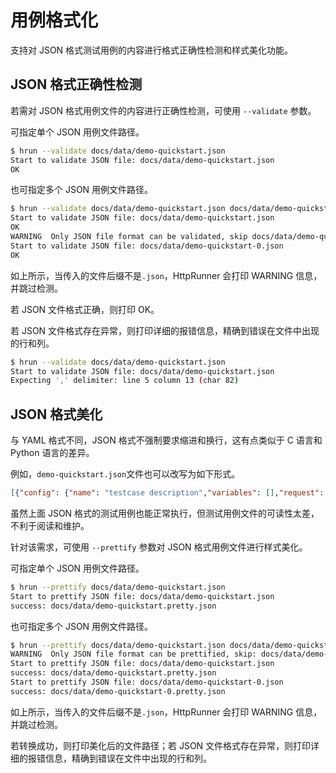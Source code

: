 # 用例格式化

支持对 JSON 格式测试用例的内容进行格式正确性检测和样式美化功能。

## JSON 格式正确性检测

若需对 JSON 格式用例文件的内容进行正确性检测，可使用 `--validate` 参数。

可指定单个 JSON 用例文件路径。

```bash
$ hrun --validate docs/data/demo-quickstart.json
Start to validate JSON file: docs/data/demo-quickstart.json
OK
```

也可指定多个 JSON 用例文件路径。

```bash
$ hrun --validate docs/data/demo-quickstart.json docs/data/demo-quickstart.yml docs/data/demo-quickstart-0.json
Start to validate JSON file: docs/data/demo-quickstart.json
OK
WARNING  Only JSON file format can be validated, skip docs/data/demo-quickstart.yml
Start to validate JSON file: docs/data/demo-quickstart-0.json
OK
```

如上所示，当传入的文件后缀不是`.json`，HttpRunner 会打印 WARNING 信息，并跳过检测。

若 JSON 文件格式正确，则打印 OK。

若 JSON 文件格式存在异常，则打印详细的报错信息，精确到错误在文件中出现的行和列。

```bash
$ hrun --validate docs/data/demo-quickstart.json
Start to validate JSON file: docs/data/demo-quickstart.json
Expecting ',' delimiter: line 5 column 13 (char 82)
```

## JSON 格式美化

与 YAML 格式不同，JSON 格式不强制要求缩进和换行，这有点类似于 C 语言和 Python 语言的差异。

例如，`demo-quickstart.json`文件也可以改写为如下形式。

```json
[{"config": {"name": "testcase description","variables": [],"request": {"base_url": "","headers": {"User-Agent": "python-requests/2.18.4"}}}},{"test": {"name": "/api/get-token","request": {"url": "http://127.0.0.1:5000/api/get-token","headers": {"device_sn": "FwgRiO7CNA50DSU","user_agent": "iOS/10.3","os_platform": "ios","app_version": "2.8.6","Content-Type": "application/json"},"method": "POST","json": {"sign": "9c0c7e51c91ae963c833a4ccbab8d683c4a90c98"}},"validate": [{"eq": ["status_code",200]},{"eq": ["headers.Content-Type","application/json"]},{"eq": ["content.success",true]},{"eq": ["content.token","baNLX1zhFYP11Seb"]}]}},{"test": {"name": "/api/users/1000","request": {"url": "http://127.0.0.1:5000/api/users/1000","headers": {"device_sn": "FwgRiO7CNA50DSU","token": "baNLX1zhFYP11Seb","Content-Type": "application/json"},"method": "POST","json": {"name": "user1","password": "123456"}},"validate": [{"eq": ["status_code",201]},{"eq": ["headers.Content-Type","application/json"]},{"eq": ["content.success",true]},{"eq": ["content.msg","user created successfully."]}]}}]
```

虽然上面 JSON 格式的测试用例也能正常执行，但测试用例文件的可读性太差，不利于阅读和维护。

针对该需求，可使用 `--prettify` 参数对 JSON 格式用例文件进行样式美化。

可指定单个 JSON 用例文件路径。

```bash
$ hrun --prettify docs/data/demo-quickstart.json
Start to prettify JSON file: docs/data/demo-quickstart.json
success: docs/data/demo-quickstart.pretty.json
```

也可指定多个 JSON 用例文件路径。

```bash
$ hrun --prettify docs/data/demo-quickstart.json docs/data/demo-quickstart.yml docs/data/demo-quickstart-0.json
WARNING  Only JSON file format can be prettified, skip: docs/data/demo-quickstart.yml
Start to prettify JSON file: docs/data/demo-quickstart.json
success: docs/data/demo-quickstart.pretty.json
Start to prettify JSON file: docs/data/demo-quickstart-0.json
success: docs/data/demo-quickstart-0.pretty.json
```

如上所示，当传入的文件后缀不是`.json`，HttpRunner 会打印 WARNING 信息，并跳过检测。

若转换成功，则打印美化后的文件路径；若 JSON 文件格式存在异常，则打印详细的报错信息，精确到错误在文件中出现的行和列。

